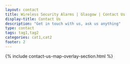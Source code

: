 ```yaml
---
layout: contact
title: Wireless Security Alarms | Glasgow | Contact Us
display-title: Contact Us
description: "Get in touch with us, ask us anything"
type: contact
tags: tag1,tag2
categories: cat1,cat2
footer: 2
---
```

{% include contact-us-map-overlay-section.html %}